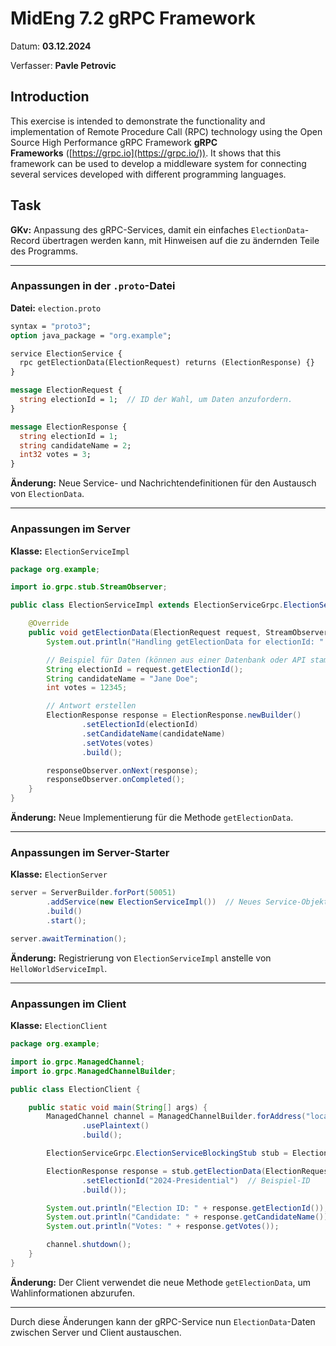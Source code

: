 # MidEng 7.2 gRPC Framework

Datum: **03.12.2024**

Verfasser: **Pavle Petrovic**

## Introduction

This exercise is intended to demonstrate the functionality and implementation of Remote Procedure Call (RPC) technology using the Open Source High Performance gRPC Framework **gRPC Frameworks** ([https://grpc.io](https://grpc.io/)). It shows that this framework can be used to develop a middleware system for connecting several services developed with different programming languages.

## Task

**GKv:**
Anpassung des gRPC-Services, damit ein einfaches `ElectionData`-Record übertragen werden kann, mit Hinweisen auf die zu ändernden Teile des Programms.

---

### Anpassungen in der `.proto`-Datei

**Datei:** `election.proto`

```protobuf
syntax = "proto3";
option java_package = "org.example";

service ElectionService {
  rpc getElectionData(ElectionRequest) returns (ElectionResponse) {}
}

message ElectionRequest {
  string electionId = 1;  // ID der Wahl, um Daten anzufordern.
}

message ElectionResponse {
  string electionId = 1;
  string candidateName = 2;
  int32 votes = 3;
}
```

**Änderung:** Neue Service- und Nachrichtendefinitionen für den Austausch von `ElectionData`.

---

### Anpassungen im Server

**Klasse:** `ElectionServiceImpl`

```java
package org.example;

import io.grpc.stub.StreamObserver;

public class ElectionServiceImpl extends ElectionServiceGrpc.ElectionServiceImplBase {

    @Override
    public void getElectionData(ElectionRequest request, StreamObserver<ElectionResponse> responseObserver) {
        System.out.println("Handling getElectionData for electionId: " + request.getElectionId());

        // Beispiel für Daten (können aus einer Datenbank oder API stammen)
        String electionId = request.getElectionId();
        String candidateName = "Jane Doe";
        int votes = 12345;

        // Antwort erstellen
        ElectionResponse response = ElectionResponse.newBuilder()
                .setElectionId(electionId)
                .setCandidateName(candidateName)
                .setVotes(votes)
                .build();

        responseObserver.onNext(response);
        responseObserver.onCompleted();
    }
}
```

**Änderung:** Neue Implementierung für die Methode `getElectionData`.

---

### Anpassungen im Server-Starter

**Klasse:** `ElectionServer`

```java
server = ServerBuilder.forPort(50051)
        .addService(new ElectionServiceImpl())  // Neues Service-Objekt registrieren
        .build()
        .start();

server.awaitTermination();
```

**Änderung:** Registrierung von `ElectionServiceImpl` anstelle von `HelloWorldServiceImpl`.

---

### Anpassungen im Client

**Klasse:** `ElectionClient`

```java
package org.example;

import io.grpc.ManagedChannel;
import io.grpc.ManagedChannelBuilder;

public class ElectionClient {

    public static void main(String[] args) {
        ManagedChannel channel = ManagedChannelBuilder.forAddress("localhost", 50051)
                .usePlaintext()
                .build();

        ElectionServiceGrpc.ElectionServiceBlockingStub stub = ElectionServiceGrpc.newBlockingStub(channel);

        ElectionResponse response = stub.getElectionData(ElectionRequest.newBuilder()
                .setElectionId("2024-Presidential")  // Beispiel-ID
                .build());

        System.out.println("Election ID: " + response.getElectionId());
        System.out.println("Candidate: " + response.getCandidateName());
        System.out.println("Votes: " + response.getVotes());

        channel.shutdown();
    }
}
```

**Änderung:** Der Client verwendet die neue Methode `getElectionData`, um Wahlinformationen abzurufen.

---

Durch diese Änderungen kann der gRPC-Service nun `ElectionData`-Daten zwischen Server und Client austauschen.